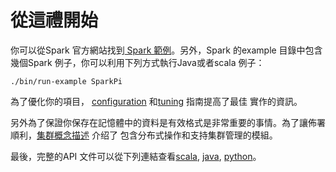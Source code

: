 # 從這禮開始

你可以從Spark 官方網站找到[ Spark 範例](http://spark.apache.org/examples.html)。另外，Spark 的example 目錄中包含幾個Spark 例子，你可以利用下列方式執行Java或者scala 例子：
```shell
./bin/run-example SparkPi
```

為了優化你的項目， [configuration](https://spark.apache.org/docs/latest/configuration.html) 和[tuning](https://spark.apache.org/docs/latest/tuning.html) 指南提高了最佳
實作的資訊。

另外為了保證你保存在記憶體中的資料是有效格式是非常重要的事情。為了讓佈署順利，[集群概念描述](https://spark.apache.org/docs/latest/cluster-overview.html) 介绍了
包含分布式操作和支持集群管理的模組。

最後，完整的API 文件可以從下列連結查看[scala](https://spark.apache.org/docs/latest/api/scala/#org.apache.spark.package), [java](https://spark.apache.org/docs/latest/api/java/), [python](https://spark.apache.org/docs/latest/api/python/)。
